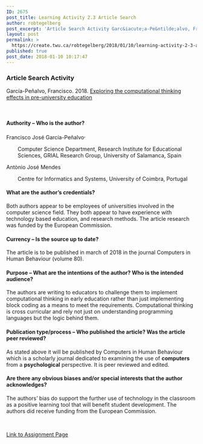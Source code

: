 ```yaml
---
ID: 2675
post_title: Learning Activity 2.3 Article Search
author: robtegelberg
post_excerpt: 'Article Search Activity Garc&iacute;a-Pe&ntilde;alvo, Francisco. 2018. Exploring the computational thinking effects in pre-university education &nbsp; Authority &ndash; Who is the author? Francisco Jos&eacute; Garc&iacute;a-Pe&ntilde;alvo, Computer Science Department, Research Institute for Educational Sciences, GRIAL Research Group, University of Salamanca, Spain Ant&ograve;nio Jos&eacute; Mendes Centre for Informatics and Systems, University of Coimbra, Portugal What are the author&rsquo;s [&hellip;]'
layout: post
permalink: >
  https://create.twu.ca/robtegelberg/2018/01/10/learning-activity-2-3-article-search/
published: true
post_date: 2018-01-10 10:17:47
---
```

<div class="media-row">
<div class="header-module media-content">
<h3>Article Search Activity</h3>
<p class="page-title">García-Peñalvo, Francisco. 2018. <a href="https://ezproxy.student.twu.ca:2420/10.1016/j.chb.2017.12.005">Exploring the computational thinking effects in pre-university education</a></p>
</div>
</div>
<p>&nbsp;</p>
<h4>Authority – Who is the author?</h4>
<p>Francisco José García-Peñalvo<sup>, </sup></p>
<p style="padding-left: 30px"><span id="">Computer Science Department, Research Institute for Educational Sciences, GRIAL Research Group, University of Salamanca, Spain</span></p>
<p>Antònio José Mendes</p>
<p style="padding-left: 30px"><span id="">Centre for Informatics and Systems, University of Coimbra, Portugal</span></p>
<h4>What are the author’s credentials?</h4>
<p>Both authors appear to be employees of universities involved in the computer science field. They both appear to have experience with technology based education, and research methods. The article research was funded by the European Commission.</p>
<h4>Currency – Is the source up to date?</h4>
<p>The article is to be published in march of 2018 in the journal Computers in Human Behaviour (volume 80).</p>
<h4>Purpose – What are the intentions of the author? Who is the intended audience?</h4>
<p>The authors are writing to educators to challenge them to implement computational thinking in early education rather than just implementing block coding as a means to meet the requirements. Computational thinking is cross curricular and rely not just on understanding programming languages but the logic behind them.</p>
<h4>Publication type/process – Who published the article? Was the article peer reviewed?</h4>
<p>As stated above it will be published by Computers in Human Behaviour which is a scholarly journal dedicated to examining the use of <b>computers</b> from a <b>psychological</b> perspective. It is peer reviewed and edited.</p>
<h4>Are there any obvious biases and/or special interests that the author acknowledges?</h4>
<p>The authors&#8217; bias do support the further use of technology in the classroom as a positive learning tool that will benefit student development. The authors did receive funding from the European Commission.</p>
<p>&nbsp;</p>
<p><a href="https://create.twu.ca/ldrs591-sp18/unit-2-learning-activities/">Link to Assignment Page</a></p>